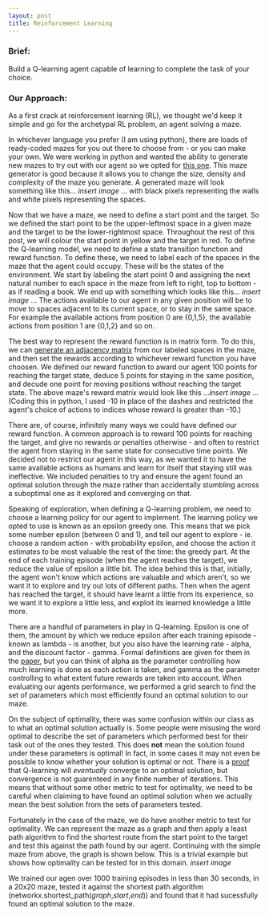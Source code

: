 ```yaml
---
layout: post
title: Reinforcement Learning 
---
```


### Brief: 

Build a Q-learning agent capable of learning to complete the task of your choice.

### Our Approach:

As a first crack at reinforcement learning (RL), we thought we'd keep it simple and go for the archetypal RL problem, an agent solving a maze. 

In whichever language you prefer (I am using python), there are loads of ready-coded mazes for you out there to choose from - or you can make your own. We were working in python and wanted the ability to generate new mazes to try out with our agent so we opted for [this one](https://gist.github.com/fcogama/3689650). This maze generator is good because it allows you to change the size, density and complexity of the maze you generate. A generated maze will look something like this... _insert image_ ... with black pixels representing the walls and white pixels representing the spaces. 

Now that we have a maze, we need to define a start point and the target. So we defined the start point to be the upper-leftmost space in a given maze and the target to be the lower-rightmost space. Throughout the rest of this post, we will colour the start point in yellow and the target in red. To define the Q-learning model, we need to define a state transition function and reward function. To define these, we need to label each of the spaces in the maze that the agent could occupy. These will be the states of the environment. We start by labeling the start point 0 and assigning the next natural number to each space in the maze from left to right, top to bottom - as if reading a book. We end up with something which looks like this... _insert image_ ... The actions available to our agent in any given position will be to move to spaces adjacent to its current space, or to stay in the same space. For example the available actions from position 0 are {0,1,5}, the available actions from position 1 are {0,1,2} and so on.

The best way to represent the reward function is in matrix form. To do this, we can [generate an adjacency matrix](https://gist.github.com/amason13/b82eed6b6a3a32a37f7d3117dd8e71e4) from our labeled spaces in the maze, and then set the rewards according to whichever reward function you have choosen. We defined our reward function to award our agent 100 points for reaching the target state, deduce 5 points for staying in the same position, and decude one point for moving positions without reaching the target state. The above maze's reward matrix would look like this ..._insert image_ ... (Coding this in python, I used -10 in place of the dashes and restricted the agent's choice of actions to indices whose reward is greater than -10.)

There are, of course, infinitely many ways we could have defined our reward function. A common approach is to reward 100 points for reaching the target, and give no rewards or penalties otherwise - and often to restrict the agent from staying in the same state for consecutive time points. We decided not to restrict our agent in this way, as we wanted it to have the same available actions as humans and learn for itself that staying still was ineffective. We included penalties to try and ensure the agent found an optimal solution through the maze rather than accidentally stumbling across a suboptimal one as it explored and converging on that.

Speaking of exploration, when defining a Q-learning problem, we need to choose a learning policy for our agent to implement. The learning policy we opted to use is known as an epsilon greedy one. This means that we pick some number epsilon (between 0 and 1), and tell our agent to explore - ie. choose a random action - with probability epsilon, and choose the action it estimates to be most valuable the rest of the time: the greedy part. At the end of each training episode (when the agent reaches the target), we reduce the value of epsilon a little bit. The idea behind this is that, initially, the agent won't know which actions are valuable and which aren't, so we want it to explore and try out lots of different paths. Then when the agent has reached the target, it should have learnt a little from its experience, so we want it to explore a little less, and exploit its learned knowledge a little more.

There are a handful of parameters in play in Q-learning. Epsilon is one of them, the amount by which we reduce epsilon after each training episode - known as lambda - is another, but you also have the learning rate - alpha, and the discount factor - gamma. Formal definitions are given for them in the [paper](link), but you can think of alpha as the parameter controlling how much learning is done as each action is taken, and gamma as the parameter controlling to what extent future rewards are taken into account. When evaluating our agents performance, we performed a grid search to find the set of parameters which most efficiently found an optimal solution to our maze. 

On the subject of optimality, there was some confusion within our class as to what an optimal solution actually is. Some people were misusing the word optimal to describe the set of parameters which performed best for their task out of the ones they tested. This does **not** mean the solution found under these parameters is optimal! In fact, in some cases it may not even be possible to know whether your solution is optimal or not. There is a [proof](http://users.isr.ist.utl.pt/~mtjspaan/readingGroup/ProofQlearning.pdf) that Q-learning will _eventually_ converge to an optimal solution, but convergence is not guarenteed in any finite number of iterations. This means that without some other metric to test for optimality, we need to be careful when claiming to have found an optimal solution when we actually mean the best solution from the sets of parameters tested.

Fortunately in the case of the maze, we do have another metric to test for optimality. We can represent the maze as a graph and then apply a least path algorithm to find the shortest route from the start point to the target and test this against the path found by our agent. Continuing with the simple maze from above, the graph is shown below. This is a trivial example but shows how optimality can be tested for in this domain.  _insert image_

We trained our agen over 1000 training episodes in less than 30 seconds, in a 20x20 maze, tested it against the shortest path algorithm (networkx.shortest_path(_graph_,_start_,_end_)) and found that it had sucessfully found an optimal solution to the maze.


